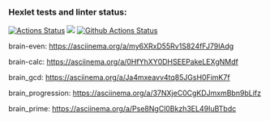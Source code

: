 ### Hexlet tests and linter status:
[![Actions Status](https://github.com/oticko/python-project-lvl1/workflows/hexlet-check/badge.svg)](https://github.com/oticko/python-project-lvl1/actions)
<a href="https://codeclimate.com/github/codeclimate/codeclimate/maintainability"><img src="https://api.codeclimate.com/v1/badges/a99a88d28ad37a79dbf6/maintainability" /></a>
[![Github Actions Status](https://github.com/oticko/python-project-lvl1/workflows/Python%20CI/badge.svg)](https://github.com/oticko/python-project-lvl1/actions)

brain-even: https://asciinema.org/a/my6XRxD55Rv1S824fFJ79lAdg

brain-calc: https://asciinema.org/a/0HfYhXY0DHSEEPakeLEXgNMdf

brain_gcd: https://asciinema.org/a/Ja4mxeavv4tq85JGsH0FimK7f

brain_progression: https://asciinema.org/a/37NXjeC0CgKDJmxmBbn9bLifz

brain_prime: https://asciinema.org/a/Pse8NgCl0Bkzh3EL49IuBTbdc
